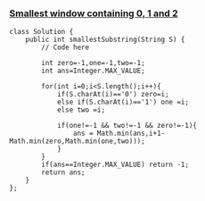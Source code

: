 ### [Smallest window containing 0, 1 and 2](https://www.geeksforgeeks.org/problems/smallest-window-containing-0-1-and-2--170637/1)

```
class Solution {
    public int smallestSubstring(String S) {
        // Code here
        
        int zero=-1,one=-1,two=-1;
        int ans=Integer.MAX_VALUE;
        
        for(int i=0;i<S.length();i++){
            if(S.charAt(i)=='0') zero=i;
            else if(S.charAt(i)=='1') one =i;
            else two =i;
            
            if(one!=-1 && two!=-1 && zero!=-1){
                ans = Math.min(ans,i+1-Math.min(zero,Math.min(one,two)));
            }
        }
        if(ans==Integer.MAX_VALUE) return -1;
        return ans;
    }
};
```